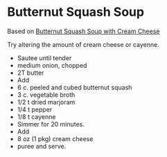 # Butternut Squash Soup

Based on [Butternut Squash Soup with Cream Cheese](http://allrecipes.com/recipe/butternut-squash-soup/)

Try altering the amount of cream cheese or cayenne.

- Sautee until tender
 - medium onion, chopped
 - 2T butter
- Add
 - 6 c. peeled and cubed butternut squash
 - 3 c. vegetable broth
 - 1/2 t dried marjoram
 - 1/4 t pepper
 - 1/8 t cayenne
- Simmer for 20 minutes.
- Add
 - 8 oz (1 pkg) cream cheese
- puree and serve.
